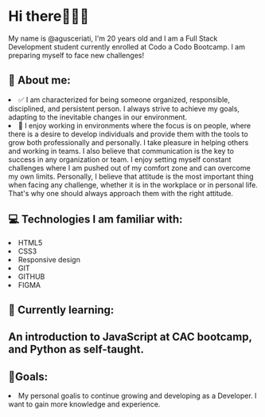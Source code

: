 <h1>Hi there🙋🏻‍♂️</h1>

<p>My name is @agusceriati, I'm 20 years old and I am a Full Stack Development student currently enrolled at Codo a Codo Bootcamp. I am preparing myself to face new challenges!
</p> 

<h2>👀 About me: </h2>
    
   <li>✅ I am characterized for being someone organized, responsible, disciplined, and persistent person. I always strive to achieve my goals, adapting to the inevitable changes in our environment.</li>  
   <li>👥 I enjoy working in environments where the focus is on people, where there is a desire to develop individuals and provide them with the tools to grow both professionally and personally. I take pleasure in helping others and working in teams. I also believe that communication is the key to success in any organization or team. I enjoy setting myself constant challenges where I am pushed out of my comfort zone and can overcome my own limits. Personally, I believe that attitude is the most important thing when facing any challenge, whether it is in the workplace or in personal life. That's why one should always approach them with the right attitude.
   </li>  

     
<h2>💻 Technologies I am familiar with: </h2>
  <li>HTML5</li>
   <li>CSS3</li>
   <li>Responsive design</li>
   <li>GIT</li>
   <li>GITHUB</li>
   <li>FIGMA</li>

     
<h2>🌱 Currently learning:<h2> 
    <p> An introduction to JavaScript at CAC bootcamp, and Python as self-taught. </p>

<h2>🎯Goals:</h2>
   <li>My personal goalis to continue growing and developing as a Developer. I want to gain more knowledge and experience.</li>
     


   

